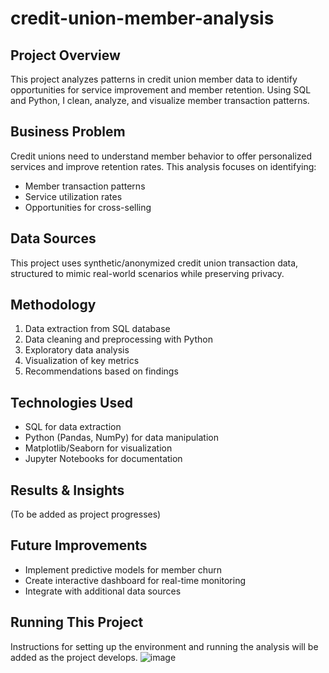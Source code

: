 # credit-union-member-analysis
## Project Overview
This project analyzes patterns in credit union member data to identify opportunities for service improvement and member retention. Using SQL and Python, I clean, analyze, and visualize member transaction patterns.
## Business Problem
Credit unions need to understand member behavior to offer personalized services and improve retention rates. This analysis focuses on identifying:
- Member transaction patterns
- Service utilization rates
- Opportunities for cross-selling
## Data Sources
This project uses synthetic/anonymized credit union transaction data, structured to mimic real-world scenarios while preserving privacy.
## Methodology
1. Data extraction from SQL database
2. Data cleaning and preprocessing with Python
3. Exploratory data analysis
4. Visualization of key metrics
5. Recommendations based on findings
## Technologies Used
- SQL for data extraction
- Python (Pandas, NumPy) for data manipulation
- Matplotlib/Seaborn for visualization
- Jupyter Notebooks for documentation
## Results & Insights
(To be added as project progresses)
## Future Improvements
- Implement predictive models for member churn
- Create interactive dashboard for real-time monitoring
- Integrate with additional data sources
## Running This Project
Instructions for setting up the environment and running the analysis will be added as the project develops.
![image](https://github.com/user-attachments/assets/03036740-e58c-4dbb-8f66-aaec7dcd6bc5)

